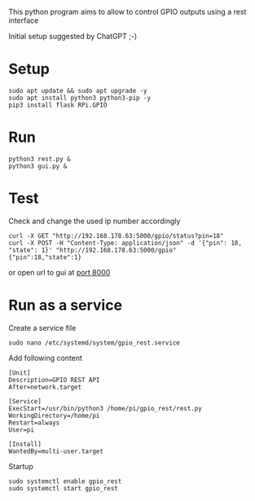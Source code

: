 This python program aims to allow to control GPIO outputs using a rest interface

Initial setup suggested by ChatGPT ;-)

# Setup

```
sudo apt update && sudo apt upgrade -y
sudo apt install python3 python3-pip -y
pip3 install flask RPi.GPIO
```

# Run

```
python3 rest.py &
python3 gui.py &
```

# Test

Check and change the used ip number accordingly

```
curl -X GET "http://192.168.178.63:5000/gpio/status?pin=18"
curl -X POST -H "Content-Type: application/json" -d '{"pin": 18, "state": 1}' "http://192.168.178.63:5000/gpio"
{"pin":18,"state":1}
```

or open url to gui at [port 8000](http://192.168.178.63:8000)

# Run as a service

Create a service file
```
sudo nano /etc/systemd/system/gpio_rest.service
```

Add following content
```
[Unit]
Description=GPIO REST API
After=network.target

[Service]
ExecStart=/usr/bin/python3 /home/pi/gpio_rest/rest.py
WorkingDirectory=/home/pi
Restart=always
User=pi

[Install]
WantedBy=multi-user.target
```

Startup
```
sudo systemctl enable gpio_rest
sudo systemctl start gpio_rest
```
